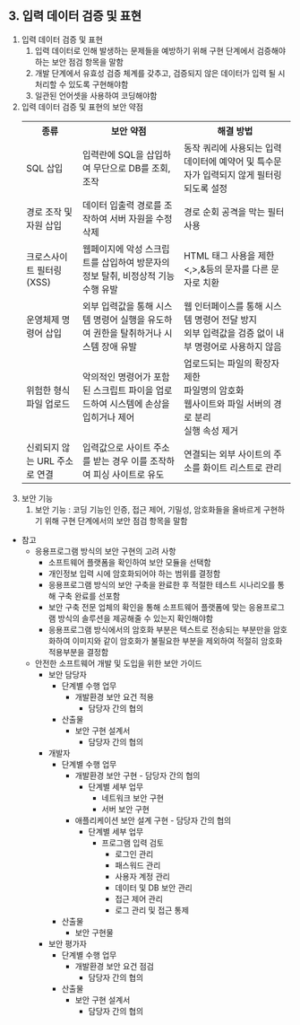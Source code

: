 ## 3. 입력 데이터 검증 및 표현
1. 입력 데이터 검증 및 표현
   1. 입력 데이터로 인해 발생하는 문제들을 예방하기 위해 구현 단계에서 검증해야 하는 보안 점검 항목을 말함
   2. 개발 단계에서 유효성 검증 체계를 갖추고, 검증되지 않은 데이터가 입력 될 시 처리할 수 있도록 구현해야함
   3. 일관된 언어셋을 사용하여 코딩해야함
2. 입력 데이터 검증 및 표현의 보안 약점
   <table>
        <tr>
            <th>종류</th>
            <th>보안 약점</th>
            <th>해결 방법</th>
        </tr>
        <tr>
            <td>SQL 삽입</td>
            <td>입력란에 SQL을 삽입하여 무단으로 DB를 조회, 조작</td>
            <td>동작 쿼리에 사용되는 입력 데이터에 예약어 및 특수문자가 입력되지 않게 필터링되도록 설정</td>
        </tr>
        <tr>
            <td>경로 조작 및 자원 삽입</td>
            <td>데이터 입출력 경로를 조작하여 서버 자원을 수정 삭제</td>
            <td>경로 순회 공격을 막는 필터 사용</td>
        </tr>
        <tr>
            <td>크로스사이트 필터링(XSS)</td>
            <td>웹페이지에 악성 스크립트를 삽입하여 방문자의 정보 탈취, 비정상적 기능 수행 유발</td>
            <td>HTML 태그 사용을 제한<br><,>,&등의 문자를 다른 문자로 치환</td>
        </tr>
        <tr>
            <td>운영체제 명령어 삽입</td>
            <td>외부 입력값을 통해 시스템 명령어 실행을 유도하여 권한을 탈취하거나 시스템 장애 유발</td>
            <td>웹 인터페이스를 통해 시스템 명령어 전달 방지<br>외부 입력값을 검증 없이 내부 명령어로 사용하지 않음</td>
        </tr>
        <tr>
            <td>위험한 형식 파일 업로드</td>
            <td>악의적인 명령어가 포함된 스크립트 파이을 업로드하여 시스템에 손상을 입히거나 제어</td>
            <td>업로드되는 파일의 확장자 제한 <br>파일명의 암호화<br>웹사이트와 파일 서버의 경로 분리<br>실행 속성 제거</td>
        </tr>
        <tr>
            <td>신뢰되지 않는 URL 주소로 연결</td>
            <td>입력값으로 사이트 주소를 받는 경우 이를 조작하여 피싱 사이트로 유도</td>
            <td>연결되는 외부 사이트의 주소를 화이트 리스트로 관리</td>
        </tr>
   </table>
4. 보안 기능
   1. 보안 기능 : 코딩 기능인 인증, 접근 제어, 기밀성, 암호화들을 올바르게 구현하기 위해 구현 단계에서의 보안 점검 항목을 말함
* 참고
  * 응용프로그램 방식의 보안 구현의 고려 사항
    * 소프트웨어 플랫폼을 확인하여 보안 모듈을 선택함
    * 개인정보 입력 시에 암호화되어야 하는 범위를 결정함
    * 응용프로그램 방식의 보안 구축을 완료한 후 적절한 테스트 시나리오를 통해 구축 완료를 선포함
    * 보안 구축 전문 업체의 확인을 통해 소프트웨어 플랫폼에 맞는 응용프로그램 방식의 솔루션을 제공해줄 수 있는지 확인해야함
    * 응용프로그램 방식에서의 암호화 부분은 텍스트로 전송되는 부분만을 암호화하여 이미지와 같이 암호화가 불필요한 부분을 제외하여 적절히 암호화 적용부분을 결정함
  * 안전한 소프트웨어 개발 및 도입을 위한 보안 가이드   
    - 보안 담당자
      - 단계별 수행 업무
        - 개발환경 보안 요건 적용
          - 담당자 간의 협의
      - 산출물
        - 보안 구현 설계서
          - 담당자 간의 협의
    - 개발자
      - 단계별 수행 업무
        - 개발환경 보안 구현  - 담당자 간의 협의
          - 단계별 세부 업무
            - 네트워크 보안 구현
            - 서버 보안 구현
        - 애플리케이션 보안 설계 구현  - 담당자 간의 협의
          - 단계별 세부 업무
            - 프로그램 입력 검토
              - 로그인 관리
              - 패스워드 관리
              - 사용자 계정 관리
              - 데이터 및 DB 보안 관리
              - 접근 제어 관리
              - 로그 관리 및 접근 통제
      - 산출물
        - 보안 구현물
    - 보안 평가자
      - 단계별 수행 업무
        - 개발환경 보안 요건 점검
          - 담당자 간의 협의
      - 산출물
        - 보안 구현 설계서
          - 담당자 간의 협의